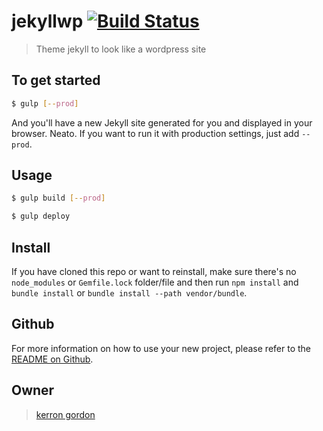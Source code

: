 # jekyllwp [![Build Status](https://travis-ci.org/kerrongordon/jekyllwp.svg?branch=master)](https://travis-ci.org/kerrongordon/jekyllwp)

> Theme jekyll to look like a wordpress site

## To get started

```sh
$ gulp [--prod]
```

And you'll have a new Jekyll site generated for you and displayed in your
browser. Neato. If you want to run it with production settings, just add
`--prod`.

## Usage

```sh
$ gulp build [--prod]
```

```sh
$ gulp deploy
```

## Install
If you have cloned this repo or want to reinstall, make sure there's no
`node_modules` or `Gemfile.lock` folder/file and then run `npm install` and
`bundle install` or `bundle install --path vendor/bundle`.

## Github
For more information on how to use your new project, please refer to the [README
on Github](https://github.com/sondr3/generator-jekyllized).

## Owner

> [kerron gordon](kerrongordon.github.io/jekyllwp)
